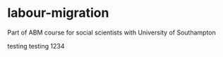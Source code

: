 # labour-migration
Part of ABM course for social scientists with University of Southampton

testing testing 1234